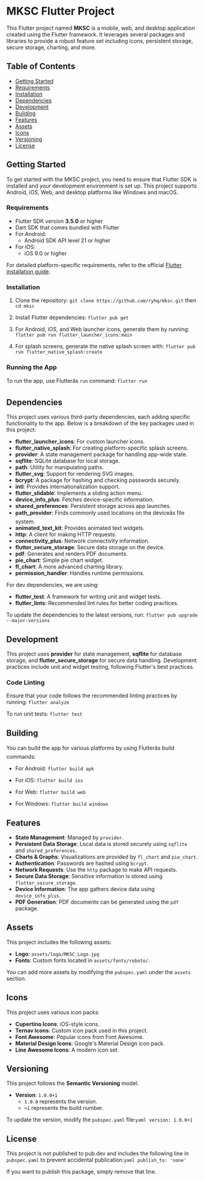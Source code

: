 
# MKSC Flutter Project

This Flutter project named **MKSC** is a mobile, web, and desktop application created using the Flutter framework. It leverages several packages and libraries to provide a robust feature set including icons, persistent storage, secure storage, charting, and more.

## Table of Contents
- [Getting Started](#getting-started)
- [Requirements](#requirements)
- [Installation](#installation)
- [Dependencies](#dependencies)
- [Development](#development)
- [Building](#building)
- [Features](#features)
- [Assets](#assets)
- [Icons](#icons)
- [Versioning](#versioning)
- [License](#license)

## Getting Started

To get started with the MKSC project, you need to ensure that Flutter SDK is installed and your development environment is set up. This project supports Android, iOS, Web, and desktop platforms like Windows and macOS.

### Requirements

- Flutter SDK version **3.5.0** or higher
- Dart SDK that comes bundled with Flutter
- For Android:
  - Android SDK API level 21 or higher
- For iOS:
  - iOS 9.0 or higher

For detailed platform-specific requirements, refer to the official [Flutter installation guide](https://docs.flutter.dev/get-started/install).

### Installation

1. Clone the repository:
   ```git clone https://github.com/ryhq/mksc.git``` then ```cd mksc```

2. Install Flutter dependencies:
   ```flutter pub get```

3. For Android, iOS, and Web launcher icons, generate them by running:
   ```flutter pub run flutter_launcher_icons:main```

4. For splash screens, generate the native splash screen with:
   ```flutter pub run flutter_native_splash:create```

### Running the App

To run the app, use Flutterâs `run` command: ```flutter run```

## Dependencies

This project uses various third-party dependencies, each adding specific functionality to the app. Below is a breakdown of the key packages used in this project:

- **flutter_launcher_icons**: For custom launcher icons.
- **flutter_native_splash**: For creating platform-specific splash screens.
- **provider**: A state management package for handling app-wide state.
- **sqflite**: SQLite database for local storage.
- **path**: Utility for manipulating paths.
- **flutter_svg**: Support for rendering SVG images.
- **bcrypt**: A package for hashing and checking passwords securely.
- **intl**: Provides internationalization support.
- **flutter_slidable**: Implements a sliding action menu.
- **device_info_plus**: Fetches device-specific information.
- **shared_preferences**: Persistent storage across app launches.
- **path_provider**: Finds commonly used locations on the deviceâs file system.
- **animated_text_kit**: Provides animated text widgets.
- **http**: A client for making HTTP requests.
- **connectivity_plus**: Network connectivity information.
- **flutter_secure_storage**: Secure data storage on the device.
- **pdf**: Generates and renders PDF documents.
- **pie_chart**: Simple pie chart widget.
- **fl_chart**: A more advanced charting library.
- **permission_handler**: Handles runtime permissions.

For dev dependencies, we are using:

- **flutter_test**: A framework for writing unit and widget tests.
- **flutter_lints**: Recommended lint rules for better coding practices.

To update the dependencies to the latest versions, run:
```flutter pub upgrade --major-versions```

## Development

This project uses **provider** for state management, **sqflite** for database storage, and **flutter_secure_storage** for secure data handling. Development practices include unit and widget testing, following Flutter's best practices.

### Code Linting

Ensure that your code follows the recommended linting practices by running:
```flutter analyze```

To run unit tests:
```flutter test```

## Building

You can build the app for various platforms by using Flutterâs build commands:

- For Android:
  ```flutter build apk```

- For iOS:
  ```flutter build ios```

- For Web:
  ```flutter build web```

- For Windows:
  ```flutter build windows```

## Features

- **State Management**: Managed by `provider`.
- **Persistent Data Storage**: Local data is stored securely using `sqflite` and `shared_preferences`.
- **Charts & Graphs**: Visualizations are provided by `fl_chart` and `pie_chart`.
- **Authentication**: Passwords are hashed using `bcrypt`.
- **Network Requests**: Use the `http` package to make API requests.
- **Secure Data Storage**: Sensitive information is stored using `flutter_secure_storage`.
- **Device Information**: The app gathers device data using `device_info_plus`.
- **PDF Generation**: PDF documents can be generated using the `pdf` package.

## Assets

This project includes the following assets:

- **Logo**: `assets/logo/MKSC_Logo.jpg`
- **Fonts**: Custom fonts located in `assets/fonts/roboto/`.

You can add more assets by modifying the `pubspec.yaml` under the `assets` section.

## Icons

This project uses various icon packs:

- **Cupertino Icons**: iOS-style icons.
- **Ternav Icons**: Custom icon pack used in this project.
- **Font Awesome**: Popular icons from Font Awesome.
- **Material Design Icons**: Google's Material Design icon pack.
- **Line Awesome Icons**: A modern icon set.

## Versioning

This project follows the **Semantic Versioning** model:
- **Version**: `1.0.0+1`
  - `1.0.0` represents the version.
  - `+1` represents the build number.

To update the version, modify the `pubspec.yaml` file:```yaml
version: 1.0.0+1```

## License

This project is not published to pub.dev and includes the following line in `pubspec.yaml` to prevent accidental publication:```yaml publish_to: 'none'```

If you want to publish this package, simply remove that line.